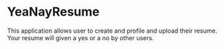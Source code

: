 # YeaNayResume
This application allows user to create and profile and upload their resume. Your resume will given a yes or a no by other users.
